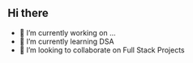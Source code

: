 ## Hi there 

- 🔭 I’m currently working on ...
- 🌱 I’m currently learning DSA
- 👯 I’m looking to collaborate on Full Stack Projects

